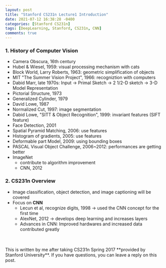 ```yaml
---
layout: post
title: "Stanford CS231n Lecture1 Introduction"
date: 2021-07-12 16:38:28 -0400
categories: [Stanford CS231n]
tags: [DeepLearning, Stanford, CS231n, CNN]
comments: true
---
```


### 1. History of Computer Vision
- Camera Obscura, 16th century
- Hubel & Wiesel, 1959: visual processing mechanism with cats
- Block World, Larry Roberts, 1963: geometric simplification of objects
- MIT "The Summer Vision Project", 1966: recogniztion with computers
- Dabid Marr, late 1970s: Input -> Primal Sketch -> 2 1/2-D sketch -> 3-D Model Representation
- Pictorial Structure, 1973
- Generalized Cylinder, 1979
- David Lowe, 1987
- Normalized Cut, 1997: image segmentation
- Dabid Lowe, "SITT & Object Recognition", 1999: invariant features (SIFT feature)
- Face Detection, 2001
- Spatial Pyramid Matching, 2006: use features
- Histogram of gradients, 2005: use features
- Deformable part Model, 2009: using bounding boxes
- PASCAL Visual Object Challenge, 2006~2012: performances are getting better
- ImageNet
    - contribute to algorithm improvement
    - CNN, 2012

### 2. CS231n Overview
- Image classification, object detection, and image captioning will be covered
- Focus on **CNN**
    - Lecun et al, recognize digits, 1998 -> used the CNN concept for the first time
    - AlexNet, 2012 -> develops deep learning and increases layers
    - Advances in CNN: Improved hardwares and increased data contributed greatly

<br/>
<br/>
This is written by me after taking CS231n Spring 2017 **provided by Stanford University**.
If you have questions, you can leave a reply on this post.
